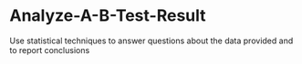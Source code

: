 # Analyze-A-B-Test-Result
Use statistical techniques to answer questions about the data provided and to report conclusions

